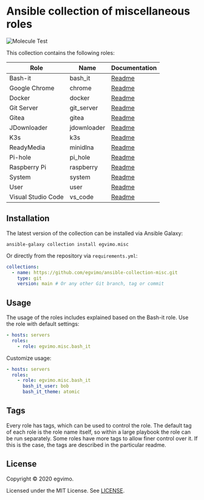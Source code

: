# Ansible collection of miscellaneous roles

![Molecule Test](https://github.com/egvimo/ansible-collection-misc/workflows/Molecule%20Test/badge.svg)

This collection contains the following roles:

| Role               | Name        | Documentation                         |
| ------------------ | ----------- | ------------------------------------- |
| Bash-it            | bash_it     | [Readme](roles/bash_it/README.md)     |
| Google Chrome      | chrome      | [Readme](roles/chrome/README.md)      |
| Docker             | docker      | [Readme](roles/docker/README.md)      |
| Git Server         | git_server  | [Readme](roles/git_server/README.md)  |
| Gitea              | gitea       | [Readme](roles/gitea/README.md)       |
| JDownloader        | jdownloader | [Readme](roles/jdownloader/README.md) |
| K3s                | k3s         | [Readme](roles/k3s/README.md)         |
| ReadyMedia         | minidlna    | [Readme](roles/minidlna/README.md)    |
| Pi-hole            | pi_hole     | [Readme](roles/pi_hole/README.md)     |
| Raspberry Pi       | raspberry   | [Readme](roles/raspberry/README.md)   |
| System             | system      | [Readme](roles/system/README.md)      |
| User               | user        | [Readme](roles/user/README.md)        |
| Visual Studio Code | vs_code     | [Readme](roles/vs_code/README.md)     |

## Installation

The latest version of the collection can be installed via Ansible Galaxy:

```shell
ansible-galaxy collection install egvimo.misc
```

Or directly from the repository via `requirements.yml`:

```yml
collections:
  - name: https://github.com/egvimo/ansible-collection-misc.git
    type: git
    version: main # Or any other Git branch, tag or commit
```

## Usage

The usage of the roles includes explained based on the Bash-it role. Use the role with default settings:

```yml
- hosts: servers
  roles:
    - role: egvimo.misc.bash_it
```

Customize usage:

```yml
- hosts: servers
  roles:
    - role: egvimo.misc.bash_it
      bash_it_user: bob
      bash_it_theme: atomic
```

## Tags

Every role has tags, which can be used to control the role. The default tag of each role is the role name itself, so within a large playbook the role can be run separately. Some roles have more tags to allow finer control over it. If this is the case, the tags are described in the particular readme.

## License

Copyright © 2020 egvimo.

Licensed under the MIT License. See [LICENSE](LICENSE).
